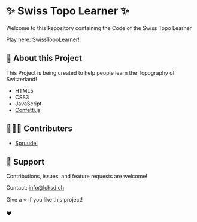# ✨ Swiss Topo Learner ✨

Welcome to this Repository containing the Code of the Swiss Topo Learner

Play here: [SwissTopoLearner](https://lchsd.ch/projects/swisstopolearner/)!

## 📙 About this Project
This Project is being created to help people learn the Topography of Switzerland!



 - HTML5
 - CSS3
 - JavaScript
 - [Confetti.js](https://github.com/Agezao/confetti-js)

## 🙋🏽‍♂️ Contributers 

- [Spruudel](https://github.com/Sprudeel)

## 🤝 Support

Contributions, issues, and feature requests are welcome!

Contact: info@lchsd.ch

Give a ⭐️ if you like this project!

❤️